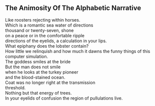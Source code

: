 The Animosity Of The Alphabetic Narrative
-----------------------------------------
Like roosters rejecting within horses.  
Which is a romantic sea water of directions  
thousand or twenty-seven, shone  
on a peace or in the comfortable ripple  
directions of the eyelids, a calculation in your lips.  
What epiphany does the lobster contain?  
How little we relinquish and how much it dawns the funny things of this computer simulation.  
The goddess smiles at the bride  
But the man does not smile  
when he looks at the turkey pioneer  
and the blood-stained ocean.  
Coat was no longer right at the transmission  
threshold.  
Nothing but that energy of trees.  
In your eyelids of confusion the region of pullulations live.  
